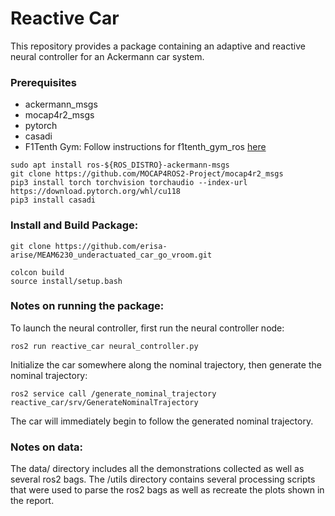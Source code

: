 Reactive Car
=============

This repository provides a package containing an adaptive and reactive neural controller for an Ackermann car system.

### Prerequisites
- ackermann_msgs
- mocap4r2_msgs
- pytorch
- casadi
- F1Tenth Gym: Follow instructions for f1tenth_gym_ros [here](https://github.com/f1tenth/f1tenth_gym_ros/tree/dev-dynamics)

```
sudo apt install ros-${ROS_DISTRO}-ackermann-msgs
git clone https://github.com/MOCAP4ROS2-Project/mocap4r2_msgs
pip3 install torch torchvision torchaudio --index-url https://download.pytorch.org/whl/cu118
pip3 install casadi
```

### Install and Build Package:
```
git clone https://github.com/erisa-arise/MEAM6230_underactuated_car_go_vroom.git

colcon build
source install/setup.bash
```

### Notes on running the package:
To launch the neural controller, first run the neural controller node:

```
ros2 run reactive_car neural_controller.py
```

Initialize the car somewhere along the nominal trajectory, then generate the nominal trajectory:

```
ros2 service call /generate_nominal_trajectory reactive_car/srv/GenerateNominalTrajectory
```

The car will immediately begin to follow the generated nominal trajectory.


### Notes on data:
The data/ directory includes all the demonstrations collected as well as several ros2 bags. The /utils directory contains several processing scripts that were used to parse the ros2 bags as well as recreate the plots shown in the report.
